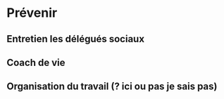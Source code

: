 # Prévenir


## Entretien les délégués sociaux

## Coach de vie 

## Organisation du travail (? ici ou pas je sais pas)
